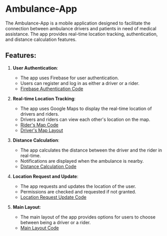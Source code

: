 # Ambulance-App

The Ambulance-App is a mobile application designed to facilitate the connection between ambulance drivers and patients in need of medical assistance. The app provides real-time location tracking, authentication, and distance calculation features.

## Features:

1. **User Authentication**:
   - The app uses Firebase for user authentication.
   - Users can register and log in as either a driver or a rider.
   - [Firebase Authentication Code](https://github.com/AJNatsu/Ambulance-App/blob/main/Firebase_Authentication.java)

2. **Real-time Location Tracking**:
   - The app uses Google Maps to display the real-time location of drivers and riders.
   - Drivers and riders can view each other's location on the map.
   - [Rider's Map Code](https://github.com/AJNatsu/Ambulance-App/blob/main/Rider's%20Map.java)
   - [Driver's Map Layout](https://github.com/AJNatsu/Ambulance-App/blob/main/Driver's%20Map%20Layout.xml)

3. **Distance Calculation**:
   - The app calculates the distance between the driver and the rider in real-time.
   - Notifications are displayed when the ambulance is nearby.
   - [Distance Calculation Code](https://github.com/AJNatsu/Ambulance-App/blob/main/Calculate_distance.java)

4. **Location Request and Update**:
   - The app requests and updates the location of the user.
   - Permissions are checked and requested if not granted.
   - [Location Request Update Code](https://github.com/AJNatsu/Ambulance-App/blob/main/Location_Request_Update.java)

5. **Main Layout**:
   - The main layout of the app provides options for users to choose between being a driver or a rider.
   - [Main Layout Code](https://github.com/AJNatsu/Ambulance-App/blob/main/main_layout.java)
